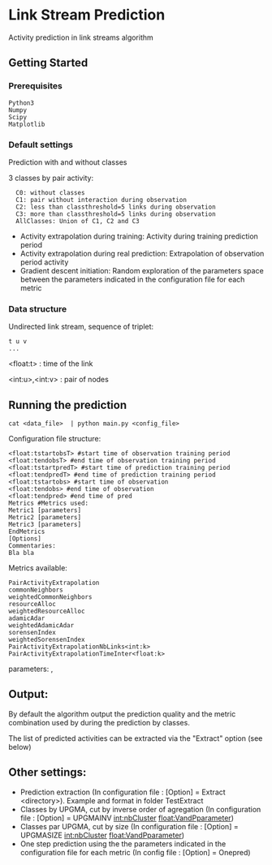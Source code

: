 # Link Stream Prediction  

Activity prediction in link streams algorithm

## Getting Started

### Prerequisites

```
Python3
Numpy
Scipy
Matplotlib
```

### Default settings

Prediction with and without classes

3 classes by pair activity:
```
  C0: without classes
  C1: pair without interaction during observation
  C2: less than classthreshold=5 links during observation
  C3: more than classthreshold=5 links during observation
  AllClasses: Union of C1, C2 and C3
```

* Activity extrapolation during training: Activity during training prediction period
* Activity extrapolation during real prediction: Extrapolation of observation period activity
* Gradient descent initiation: Random exploration of the parameters space between the parameters indicated in the configuration file for each metric


### Data structure

Undirected link stream, sequence of triplet:

```
t u v
...
```

\<float:t\> : time of the link

\<int:u\>,\<int:v\> : pair of nodes

## Running the prediction

```
cat <data_file>  | python main.py <config_file>
```

Configuration file structure:
```
<float:tstartobsT> #start time of observation training period
<float:tendobsT> #end time of observation training period
<float:tstartpredT> #start time of prediction training period
<float:tendpredT> #end time of prediction training period
<float:tstartobs> #start time of observation
<float:tendobs> #end time of observation
<float:tendpred> #end time of pred
Metrics #Metrics used:
Metric1 [parameters]
Metric2 [parameters]
Metric3 [parameters]
EndMetrics
[Options]
Commentaries:
Bla bla
```

Metrics available:

```
PairActivityExtrapolation
commonNeighbors
weightedCommonNeighbors
resourceAlloc
weightedResourceAlloc
adamicAdar
weightedAdamicAdar
sorensenIndex
weightedSorensenIndex
PairActivityExtrapolationNbLinks<int:k>
PairActivityExtrapolationTimeInter<float:k>
```

parameters: <float>,<float>

## Output:

By default the algorithm output the prediction quality and the metric combination used by during the prediction by classes.

The list of predicted activities can be extracted via the "Extract" option (see below)

## Other settings:

* Prediction extraction (In configuration file : [Option] = Extract \<directory\>). Example and format in folder TestExtract
* Classes by UPGMA, cut by inverse order of agregation (In configuration file : [Option] = UPGMAINV <int:nbCluster> <float:VandPparameter>)
* Classes par UPGMA, cut by size (In configuration file : [Option] = UPGMASIZE <int:nbCluster> <float:VandPparameter>)
* One step prediction using the the parameters indicated in the configuration file for each metric (In config file : [Option] = Onepred)



<!-- ### Break down into end to end tests

Explain what these tests test and why

```
Give an example
```



## Contributing

Please read [CONTRIBUTING.md](https://gist.github.com/PurpleBooth/b24679402957c63ec426) for details on our code of conduct, and the process for submitting pull requests to us.

## Versioning

We use [SemVer](http://semver.org/) for versioning. For the versions available, see the [tags on this repository](https://github.com/your/project/tags).

## Authors

* **Billie Thompson** - *Initial work* - [PurpleBooth](https://github.com/PurpleBooth)

See also the list of [contributors](https://github.com/your/project/contributors) who participated in this project.

## License

This project is licensed under the MIT License - see the [LICENSE.md](LICENSE.md) file for details

## Acknowledgments

* Hat tip to anyone who's code was used
* Inspiration
* etc
-->
